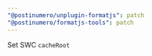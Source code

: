 ```yaml
---
"@postinumero/unplugin-formatjs": patch
"@postinumero/formatjs-tools": patch
---
```


Set SWC `cacheRoot`
